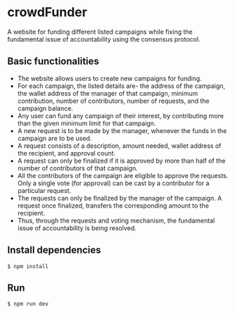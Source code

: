# crowdFunder
A website for funding different listed campaigns while fixing the fundamental issue of accountability using the consensus protocol.
## Basic functionalities
- The website allows users to create new campaigns for funding.
- For each campaign, the listed details are- the address of the campaign, the wallet address of the manager of that campaign, minimum contribution, number of contributors, number of requests, and the campaign balance. 
- Any user can fund any campaign of their interest, by contributing more than the given minimum limit for that campaign.
- A new request is to be made by the manager, whenever the funds in the campaign are to be used.
- A request consists of a description, amount needed, wallet address of the recipient, and approval count.
- A request can only be finalized if it is approved by more than half of the number of contributors of that campaign.
- All the contributors of the campaign are eligible to approve the requests. Only a single vote (for approval) can be cast by a contributor for a particular request.
- The requests can only be finalized by the manager of the campaign. A request once finalized, transfers the corresponding amount to the recipient. 
- Thus, through the requests and voting mechanism, the fundamental issue of accountability is being resolved.
## Install dependencies
``` shell
$ npm install
```
## Run
``` shell
$ npm run dev
```
